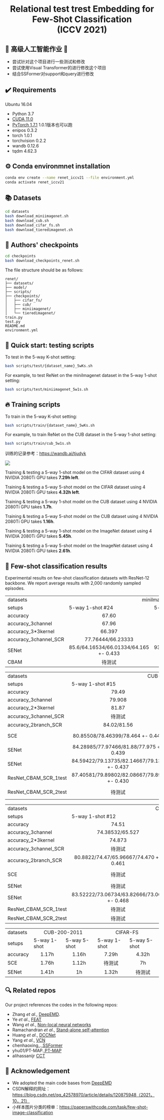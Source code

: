 <div align="center">
  <h1>Relational test trest Embedding for Few-Shot Classification <br> (ICCV 2021)</h1>
</div>

## :scroll: 高级人工智能作业  &#x1F308; 
* 尝试针对这个项目进行一些测试和修改
* 尝试使用Visual Transformer的进行修改这个项目
* 结合SSFormer对support和query进行修改


## :heavy_check_mark: Requirements
Ubuntu 16.04
* Python 3.7
* [CUDA 11.0](https://developer.nvidia.com/cuda-toolkit)
* [PyTorch 1.7.1](https://pytorch.org) 1.0.1版本也可以跑
* enipos 0.3.2 
* torch 1.0.1
* torchvision 0.2.2
* wandb 0.12.6
* tqdm 4.62.3

## :gear: Conda environmnet installation
```bash
conda env create --name renet_iccv21 --file environment.yml
conda activate renet_iccv21
```

## :books: Datasets
```bash
cd datasets
bash download_miniimagenet.sh
bash download_cub.sh
bash download_cifar_fs.sh
bash download_tieredimagenet.sh
```

## :deciduous_tree: Authors' checkpoints

```bash
cd checkpoints
bash download_checkpoints_renet.sh
```
The file structure should be as follows:


    
    renet/
    ├── datasets/
    ├── model/
    ├── scripts/
    ├── checkpoints/
    │   ├── cifar_fs/
    │   ├── cub/
    │   ├── miniimagenet/
    │   └── tieredimagenet/
    train.py
    test.py
    README.md
    environment.yml
    
    
    
   
## :pushpin: Quick start: testing scripts
To test in the 5-way K-shot setting:
```bash
bash scripts/test/{dataset_name}_5wKs.sh
```
For example, to test ReNet on the miniImagenet dataset in the 5-way 1-shot setting:
```bash
bash scripts/test/miniimagenet_5w1s.sh
```

## :fire: Training scripts
To train in the 5-way K-shot setting:
```bash
bash scripts/train/{dataset_name}_5wKs.sh
```
For example, to train ReNet on the CUB dataset in the 5-way 1-shot setting:
```bash
bash scripts/train/cub_5w1s.sh
```
训练的记录参考：https://wandb.ai/tjudyk

![](https://github.com/TJUdyk/renet/blob/main/%E8%AE%AD%E7%BB%83%E8%AE%B0%E5%BD%95.png)

Training & testing a 5-way 1-shot model on the CIFAR dataset using 4 NVIDIA 2080Ti GPU takes **7.29h left**.

Training & testing a 5-way 5-shot model on the CIFAR dataset using 4 NVIDIA 2080Ti GPU takes **4.32h left**.

Training & testing a 5-way 1-shot model on the CUB dataset using 4 NVIDIA 2080Ti GPU takes **1.7h**.

Training & testing a 5-way 5-shot model on the CUB dataset using 4 NVIDIA 2080Ti GPU takes **1.16h**.

Training & testing a 5-way 1-shot model on the ImageNet dataset using 4 NVIDIA 2080Ti GPU takes **5.45h**.

Training & testing a 5-way 5-shot model on the ImageNet dataset using 4 NVIDIA 2080Ti GPU takes **2.61h**.

## :art: Few-shot classification results
Experimental results on few-shot classification datasets with ResNet-12 backbone. We report average results with 2,000 randomly sampled episodes.


<table>
  <tr>
    <td>datasets</td>
    <td colspan="2" align="center">miniImageNet</td>
  </tr>
  <tr>
    <td>setups</td>
    <td>5-way 1-shot #24</td>
    <td>5-way 5-shot #19</td>
  </tr>
  <tr>
    <td>accuracy</td>
    <td align="center">67.60</td>
    <td align="center">90.42666/81.554</td>
    
  </tr>
  <tr>
    <td>accuracy_3channel</td>
    <td align="center">67.96</td>
    <td align="center">82.13</td>
  </tr>
  <tr>
    <td>accuracy_3*3kernel</td>
    <td align="center">66.397</td>
    <td align="center">82.533</td>
  </tr>
  <tr>
    <td>accuracy_3channel_SCR</td>
    <td align="center">77.76444/66.23333</td>
    <td align="center">89.46223/81.43334</td>
  </tr>
  <tr>
    <td>SENet</td>
    <td align="center">85.6/64.16534/66.01334/64.165 +- 0.433</td>
    <td align="center">93.20445/79.84868/81.36001/79.849 +- 0.322</td>
  </tr>
   <tr>
    <td>CBAM</td>
    <td align="center">待测试</td>
    <td align="center">待测试</td>
  </tr>
</table>


<table>
  <tr>
    <td>datasets</td>
    <td colspan="2" align="center">CUB-200-2011</td>
  </tr>
  <tr>
    <td>setups</td>
    <td>5-way 1-shot #15</td>
    <td>5-way 5-shot #14</td>
  </tr>
  <tr>
    <td>accuracy</td>
    <td align="center">79.49</td>
    <td align="center">91.11</td>
  </tr>
  <tr>
    <td>accuracy_3channel</td>
    <td align="center">79.908</td>
    <td align="center">91.9</td>
  </tr>
  <tr>
    <td>accuracy_2*3kernel</td>
    <td align="center">81.87</td>
    <td align="center">91.037</td>
  </tr>
  <tr>
    <td>accuracy_3channel_SCR</td>
    <td align="center">待测试</td>
    <td align="center">91.66</td>
  </tr>
  <tr>
    <td>accuracy_2branch_SCR</td>
    <td align="center">84.02/81.56</td>
    <td align="center">92.17</td>
  </tr>
  <tr>
    <td>SCE</td>
    <td align="center">80.85508/78.46399/78.464 +- 0.446</td>
    <td align="center">92.04346/89.636/91.10667/ 89.636 +- 0.268</td>
  </tr>
 <tr>
    <td>SENet</td>
    <td align="center">84.28985/77.97466/81.88/77.975 +- 0.439</td>
    <td align="center">93.94204/ 90.32533/91.09332/90.325 +- 0.256</td>
  </tr>
  <tr>
    <td>SENet</td>
    <td align="center">84.59422/79.13735/82.14667/79.137 +- 0.437</td>
    <td align="center">93.94204/ 90.32533/91.09332/90.325 +- 0.256</td>
  </tr>
  <tr>
    <td>ResNet_CBAM_SCR_1test</td>
    <td align="center">87.40581/79.89802/82.08667/79.898 +- 0.430</td>
    <td align="center">94.18842/90.61333/92.19333/90.613 +- 0.254</td>
  </tr>
  <tr>
    <td>ResNet_CBAM_SCR_2test</td>
    <td align="center">待测试</td>
    <td align="center">94.02898/91.51933/92.97333/91.519 +- 0.243</td>
  </tr>
</table>



<table>
  <tr>
    <td>datasets</td>
    <td colspan="2" align="center">CIFAR-FS</td>
  </tr>
  <tr>
    <td>setups</td>
    <td>5-way 1-shot #12</td>
    <td>5-way 5-shot #7</td>
  </tr>
  <tr>
    <td>accuracy</td>
    <td align="center">74.51</td>
    <td align="center">86.60</td>
  </tr>
  <tr>
    <td>accuracy_3channel</td>
    <td align="center">74.38532/65.527</td>
    <td align="center">87.397</td>
  </tr>
  <tr>
    <td>accuracy_2*3kernel</td>
    <td align="center">74.873</td>
    <td align="center">87.056</td>
  </tr>
  <tr>
    <td>accuracy_3channel_SCR</td>
    <td align="center">待测试</td>
    <td align="center">待测试</td>
  </tr>
  <tr>
    <td>accuracy_2branch_SCR</td>
    <td align="center">80.8822/74.47/65.96667/74.470 +- 0.461</td>
    <td align="center">90.31111/86.38734/79.95335/86.387 +- 0.333</td>
  </tr>
  <tr>
    <td>SCE</td>
    <td align="center">待测试</td>
    <td align="center"> 92.12667/85.11066/78.24/85.111 +- 0.346</td>
  </tr>
 <tr>
    <td>SENet</td>
    <td align="center">待测试</td>
    <td align="center">待测试</td>
  </tr>
  <tr>
    <td>SENet</td>
    <td align="center">83.52222/73.06734/63.82666/73.067 +- 0.468</td>
    <td align="center">92.55112/85.64867/78.88/85.649 +- 0.339</td>
  </tr>
  <tr>
    <td>ResNet_CBAM_SCR_1test</td>
    <td align="center">待测试</td>
    <td align="center">待测试</td>
  </tr>
  <tr>
    <td>ResNet_CBAM_SCR_2test</td>
    <td align="center">待测试</td>
    <td align="center">待测试</td>
  </tr>
</table>


<table>
  <tr>
    <td>datasets</td>
    <td colspan="2" align="center">CUB-200-2011</td>
    <td colspan="2" align="center">CIFAR-FS</td>
  </tr>
  <tr>
    <td>setups</td>
    <td>5-way 1-shot</td>
    <td>5-way 5-shot</td>
    <td>5-way 1-shot</td>
    <td>5-way 5-shot</td>
  </tr>
  <tr>
    <td>accuracy</td>
    <td align="center">1.17h</td>
    <td align="center">1.16h</td>
    <td align="center">7.29h</td>
    <td align="center">4.32h</td>
  </tr>
  <tr>
    <td>SCE</td>
    <td align="center">1.76h</td>
    <td align="center">1.12h</td>
    <td align="center">待测试</td>
    <td align="center">7h</td>
  </tr>
  <tr>
    <td>SENet</td>
    <td align="center">1.41h</td>
    <td align="center">1h</td>
    <td align="center">1.32h</td>
    <td align="center">待测试</td>
  </tr>
 
</table>

## :mag: Related repos
Our project references the codes in the following repos:

* Zhang _et al_., [DeepEMD](https://github.com/icoz69/DeepEMD).
* Ye _et al_., [FEAT](https://github.com/Sha-Lab/FEAT)
* Wang _et al_., [Non-local neural networks](https://github.com/AlexHex7/Non-local_pytorch)
* Ramachandran _et al_., [Stand-alone self-attention](https://github.com/leaderj1001/Stand-Alone-Self-Attention)
* Huang _et al_., [DCCNet](https://github.com/ShuaiyiHuang/DCCNet)
* Yang _et al_., [VCN](https://github.com/gengshan-y/VCN)
* chenhaoxing_.,[SSFormer](https://github.com/chenhaoxing/SSFormers)
* yhu01/PT-MAP.,[PT-MAP](https://github.com/TJUdyk/PT-MAP)
* alihassanijr [CCT](https://github.com/SHI-Labs/Compact-Transformers)

## :love_letter: Acknowledgement
* We adopted the main code bases from [DeepEMD](https://github.com/icoz69/DeepEMD)
* CSDN解释的网址：https://blog.csdn.net/qq_42578970/article/details/120875948（2021，10，21）
* 小样本图片分类的榜单：https://paperswithcode.com/task/few-shot-image-classification
